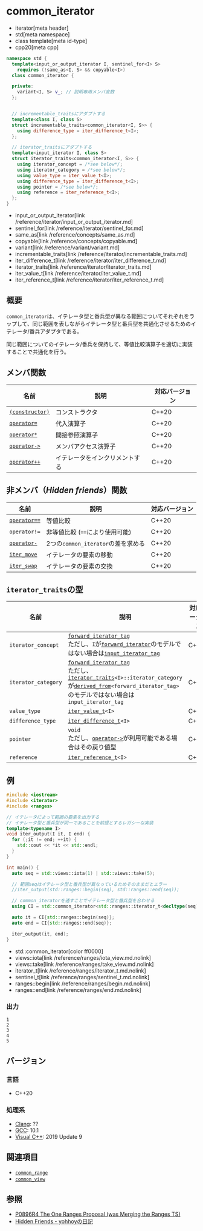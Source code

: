 # common_iterator
* iterator[meta header]
* std[meta namespace]
* class template[meta id-type]
* cpp20[meta cpp]

```cpp
namespace std {
  template<input_or_output_iterator I, sentinel_for<I> S>
    requires (!same_as<I, S> && copyable<I>)
  class common_iterator {

  private:
    variant<I, S> v_; // 説明専用メンバ変数
  };


  // incrementable_traitsにアダプトする
  template<class I, class S>
  struct incrementable_traits<common_iterator<I, S>> {
    using difference_type = iter_difference_t<I>;
  };

  // iterator_traitsにアダプトする
  template<input_iterator I, class S>
  struct iterator_traits<common_iterator<I, S>> {
    using iterator_concept = /*see below*/;
    using iterator_category = /*see below*/;
    using value_type = iter_value_t<I>;
    using difference_type = iter_difference_t<I>;
    using pointer = /*see below*/;
    using reference = iter_reference_t<I>;
  };
}
```
* input_or_output_iterator[link /reference/iterator/input_or_output_iterator.md]
* sentinel_for[link /reference/iterator/sentinel_for.md]
* same_as[link /reference/concepts/same_as.md]
* copyable[link /reference/concepts/copyable.md]
* variant[link /reference/variant/variant.md]
* incrementable_traits[link /reference/iterator/incrementable_traits.md]
* iter_difference_t[link /reference/iterator/iter_difference_t.md]
* iterator_traits[link /reference/iterator/iterator_traits.md]
* iter_value_t[link /reference/iterator/iter_value_t.md]
* iter_reference_t[link /reference/iterator/iter_reference_t.md]

## 概要
`common_iterator`は、イテレータ型と番兵型が異なる範囲についてそれぞれをラップして、同じ範囲を表しながらイテレータ型と番兵型を共通化させるためのイテレータ/番兵アダプタである。

同じ範囲についてのイテレータ/番兵を保持して、等値比較演算子を適切に実装することで共通化を行う。

## メンバ関数

| 名前 | 説明 | 対応バージョン |
|------------------------------------------------------|-------------|-------|
| [`(constructor)`](common_iterator/op_constructor.md) | コンストラクタ | C++20 |
| [`operator=`](common_iterator/op_assign.md)          | 代入演算子 | C++20 |
| [`operator*`](common_iterator/op_deref.md)           | 間接参照演算子 | C++20 |
| [`operator->`](common_iterator/op_arrow.md)          | メンバアクセス演算子 | C++20 |
| [`operator++`](common_iterator/op_increment.md)      | イテレータをインクリメントする | C++20 |

## 非メンバ（*Hidden friends*）関数

| 名前 | 説明 | 対応バージョン |
|------------------------------------------------------|-------------|-------|
| [`operator==`](common_iterator/op_equal.md.nolink)         | 等値比較 | C++20 |
| `operator!=`     | 非等値比較 (`==`により使用可能) | C++20 |
| [`operator-`](common_iterator/op_minus.md.nolink)          | 2つの`common_iterator`の差を求める | C++20 |
| [`iter_move`](common_iterator/iter_move.md.nolink)     | イテレータの要素の移動 | C++20 |
| [`iter_swap`](common_iterator/iter_swap.md.nolink)     | イテレータの要素の交換 | C++20 |

## `iterator_traits`の型

| 名前 | 説明 | 対応バージョン |
|------------------------------------------------------|-------------|-------|
| `iterator_concept` | [`forward_iterator_tag`](/reference/iterator/iterator_tag.md) <br/> ただし、`I`が[`forward_iterator`](/reference/iterator/forward_iterator.md)のモデルではない場合は[`input_iterator_tag`](/reference/iterator/iterator_tag.md) | C++20 |
| `iterator_category` | [`forward_iterator_tag`](/reference/iterator/iterator_tag.md) <br/> ただし、[`iterator_traits`](/reference/iterator/iterator_traits.md)`<I>::iterator_category`が[`derived_from`](/reference/concepts/derived_from.md)`<forward_iterator_tag>`のモデルではない場合は`input_iterator_tag` | C++20 |
| `value_type` | [`iter_value_t`](/reference/iterator/iter_value_t.md)`<I>` | C++20 |
| `difference_type` | [`iter_difference_t`](/reference/iterator/iter_difference_t.md)`<I>` | C++20 |
| `pointer` | `void` <br/> ただし、[`operator->`](common_iterator/op_arrow.md)が利用可能である場合はその戻り値型 | C++20 |
| `reference` | [`iter_reference_t`](/reference/iterator/iter_reference_t.md)`<I>`  | C++20 |


## 例

```cpp example
#include <iostream>
#include <iterator>
#include <ranges>

// イテレータによって範囲の要素を出力する
// イテレータ型と番兵型が同一であることを前提とするレガシーな実装
template<typename I>
void iter_output(I it, I end) {
  for (;it != end; ++it) {
    std::cout << *it << std::endl;
  }
}

int main() {
  auto seq = std::views::iota(1) | std::views::take(5);

  // 範囲seqはイテレータ型と番兵型が異なっているためそのままだとエラー
  //iter_output(std::ranges::begin(seq), std::ranges::end(seq));

  // common_iteratorを通すことでイテレータ型と番兵型を合わせる
  using CI = std::common_iterator<std::ranges::iterator_t<decltype(seq)>, std::ranges::sentinel_t<decltype(seq)>>;

  auto it = CI{std::ranges::begin(seq)};
  auto end = CI{std::ranges::end(seq)};

  iter_output(it, end);
}
```
* std::common_iterator[color ff0000]
* views::iota[link /reference/ranges/iota_view.md.nolink]
* views::take[link /reference/ranges/take_view.md.nolink]
* iterator_t[link /reference/ranges/iterator_t.md.nolink]
* sentinel_t[link /reference/ranges/sentinel_t.md.nolink]
* ranges::begin[link /reference/ranges/begin.md.nolink]
* ranges::end[link /reference/ranges/end.md.nolink]

### 出力

```
1
2
3
4
5
```

## バージョン
### 言語
- C++20

### 処理系
- [Clang](/implementation.md#clang): ??
- [GCC](/implementation.md#gcc): 10.1
- [Visual C++](/implementation.md#visual_cpp): 2019 Update 9

## 関連項目

- [`common_range`](/reference/ranges/common_range.md.nolink)
- [`common_view`](/reference/ranges/common_view.md.nolink)

## 参照
- [P0896R4 The One Ranges Proposal (was Merging the Ranges TS)](http://www.open-std.org/jtc1/sc22/wg21/docs/papers/2018/p0896r4.pdf)
- [Hidden Friends - yohhoyの日記](https://yohhoy.hatenadiary.jp/entry/20190531/p1)
